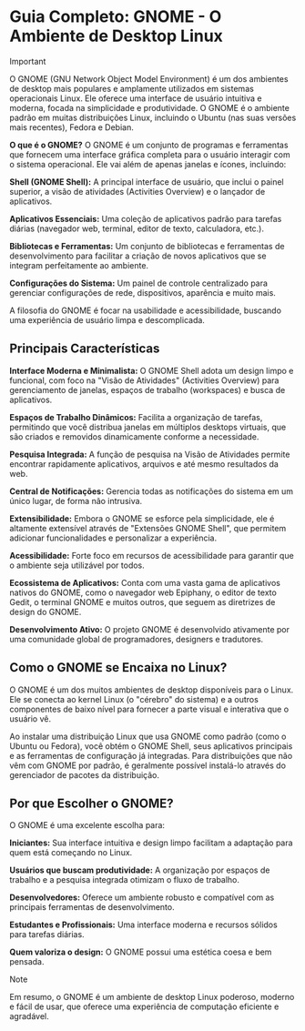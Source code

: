 # Guia Completo: GNOME - O Ambiente de Desktop Linux
> [!IMPORTANT]
O GNOME (GNU Network Object Model Environment) é um dos ambientes de desktop mais populares e amplamente utilizados em sistemas operacionais Linux. Ele oferece uma interface de usuário intuitiva e moderna, focada na simplicidade e produtividade. O GNOME é o ambiente padrão em muitas distribuições Linux, incluindo o Ubuntu (nas suas versões mais recentes), Fedora e Debian.

**O que é o GNOME?**
O GNOME é um conjunto de programas e ferramentas que fornecem uma interface gráfica completa para o usuário interagir com o sistema operacional. Ele vai além de apenas janelas e ícones, incluindo:

**Shell (GNOME Shell):** A principal interface de usuário, que inclui o painel superior, a visão de atividades (Activities Overview) e o lançador de aplicativos.

**Aplicativos Essenciais:** Uma coleção de aplicativos padrão para tarefas diárias (navegador web, terminal, editor de texto, calculadora, etc.).

**Bibliotecas e Ferramentas:** Um conjunto de bibliotecas e ferramentas de desenvolvimento para facilitar a criação de novos aplicativos que se integram perfeitamente ao ambiente.

**Configurações do Sistema:** Um painel de controle centralizado para gerenciar configurações de rede, dispositivos, aparência e muito mais.

A filosofia do GNOME é focar na usabilidade e acessibilidade, buscando uma experiência de usuário limpa e descomplicada.

## Principais Características
**Interface Moderna e Minimalista:** O GNOME Shell adota um design limpo e funcional, com foco na "Visão de Atividades" (Activities Overview) para gerenciamento de janelas, espaços de trabalho (workspaces) e busca de aplicativos.

**Espaços de Trabalho Dinâmicos:** Facilita a organização de tarefas, permitindo que você distribua janelas em múltiplos desktops virtuais, que são criados e removidos dinamicamente conforme a necessidade.

**Pesquisa Integrada:** A função de pesquisa na Visão de Atividades permite encontrar rapidamente aplicativos, arquivos e até mesmo resultados da web.

**Central de Notificações:** Gerencia todas as notificações do sistema em um único lugar, de forma não intrusiva.

**Extensibilidade:** Embora o GNOME se esforce pela simplicidade, ele é altamente extensível através de "Extensões GNOME Shell", que permitem adicionar funcionalidades e personalizar a experiência.

**Acessibilidade:** Forte foco em recursos de acessibilidade para garantir que o ambiente seja utilizável por todos.

**Ecossistema de Aplicativos:** Conta com uma vasta gama de aplicativos nativos do GNOME, como o navegador web Epiphany, o editor de texto Gedit, o terminal GNOME e muitos outros, que seguem as diretrizes de design do GNOME.

**Desenvolvimento Ativo:** O projeto GNOME é desenvolvido ativamente por uma comunidade global de programadores, designers e tradutores.

## Como o GNOME se Encaixa no Linux?
O GNOME é um dos muitos ambientes de desktop disponíveis para o Linux. Ele se conecta ao kernel Linux (o "cérebro" do sistema) e a outros componentes de baixo nível para fornecer a parte visual e interativa que o usuário vê.

Ao instalar uma distribuição Linux que usa GNOME como padrão (como o Ubuntu ou Fedora), você obtém o GNOME Shell, seus aplicativos principais e as ferramentas de configuração já integradas. Para distribuições que não vêm com GNOME por padrão, é geralmente possível instalá-lo através do gerenciador de pacotes da distribuição.

## Por que Escolher o GNOME?
O GNOME é uma excelente escolha para:

**Iniciantes:** Sua interface intuitiva e design limpo facilitam a adaptação para quem está começando no Linux.

**Usuários que buscam produtividade:** A organização por espaços de trabalho e a pesquisa integrada otimizam o fluxo de trabalho.

**Desenvolvedores:** Oferece um ambiente robusto e compatível com as principais ferramentas de desenvolvimento.

**Estudantes e Profissionais:** Uma interface moderna e recursos sólidos para tarefas diárias.

**Quem valoriza o design:** O GNOME possui uma estética coesa e bem pensada.

> [!NOTE]
Em resumo, o GNOME é um ambiente de desktop Linux poderoso, moderno e fácil de usar, que oferece uma experiência de computação eficiente e agradável.